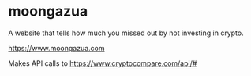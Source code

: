 # moongazua
A website that tells how much you missed out by not investing in crypto.

https://www.moongazua.com

Makes API calls to https://www.cryptocompare.com/api/#
